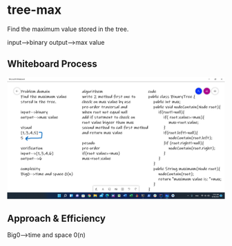 # tree-max
Find the maximum value 
stored in the tree.

input-->binary
output-->max value

## Whiteboard Process

![tree-max](2021-08-18.png)
## Approach & Efficiency

Big0-->time and space 0(n)